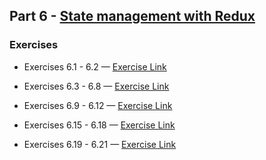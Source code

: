 ## Part 6 - [State management with Redux](https://fullstackopen.com/en/part6)

### Exercises

- Exercises 6.1 - 6.2 — [Exercise Link](https://fullstackopen.com/en/part6/flux_architecture_and_redux#exercises-6-1-6-2)

- Exercises 6.3 - 6.8 — [Exercise Link](https://fullstackopen.com/en/part6/flux_architecture_and_redux#exercises-6-3-6-8)

- Exercises 6.9 - 6.12 — [Exercise Link](https://fullstackopen.com/en/part6/many_reducers#exercises-6-9-6-12)

- Exercises 6.15 - 6.18 — [Exercise Link](https://fullstackopen.com/en/part6/communicating_with_server_in_a_redux_application#exercises-6-15-6-18)

- Exercises 6.19 - 6.21 — [Exercise Link](https://fullstackopen.com/en/part6/connect#exercises-6-19-6-21)



